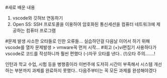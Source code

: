 #새로 배운 내용
1. vscode와 깃허브 연동하기
2. Open SS: SSH 프로토콜을 이용하여 암호화된 통신세션을 컴퓨터 네트워크에 제공하는 컴퓨터 프로그램

#문제 발생
사소한 오타들로 인한 오류들...
 실습하던걸 다음날 이어서 하기 위해 vscode를 열자 문제발생 > vmware꼭 먼저 시작...
#회고
(+)vi편집기 사용하다가 vscode로 코드를 작성하니까 훨씬 편했다
(-)자꾸 오타를 낸다..
(!)오타 주의.......!


인턴과 학교 수업, 시험 등을 병행중이라 이번주에 도저히 시간이 부족해서 시스템 개선하는 부분까지 과제를 완료하지 못했다..
다음주부터는 꼭 모든 과제를 완성해야겠다
